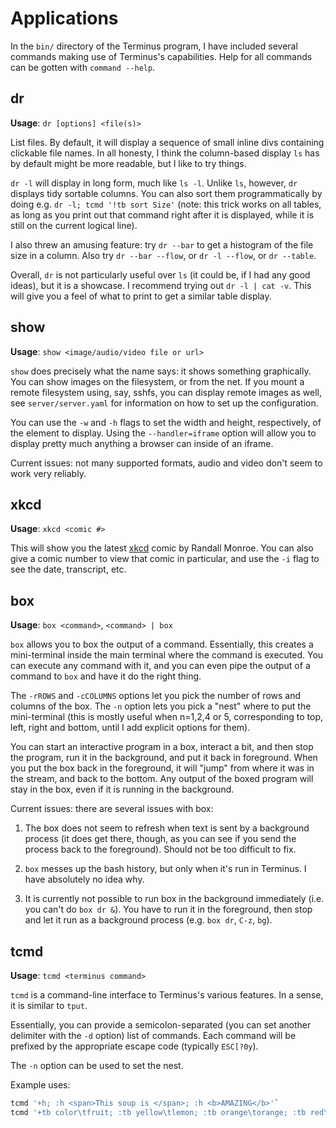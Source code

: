
Applications
============

In the `bin/` directory of the Terminus program, I have included
several commands making use of Terminus's capabilities. Help for all
commands can be gotten with `command --help`.


dr
--

**Usage**: `dr [options] <file(s)>`

List files. By default, it will display a sequence of small inline
divs containing clickable file names. In all honesty, I think the
column-based display `ls` has by default might be more readable, but I
like to try things.

`dr -l` will display in long form, much like `ls -l`. Unlike `ls`,
however, `dr` displays tidy sortable columns. You can also sort them
programmatically by doing e.g. `dr -l; tcmd '!tb sort Size'` (note:
this trick works on all tables, as long as you print out that command
right after it is displayed, while it is still on the current logical
line).

I also threw an amusing feature: try `dr --bar` to get a histogram of
the file size in a column. Also try `dr --bar --flow`, or `dr -l
--flow`, or `dr --table`.

Overall, `dr` is not particularly useful over `ls` (it could be, if I
had any good ideas), but it is a showcase. I recommend trying out `dr
-l | cat -v`. This will give you a feel of what to print to get a
similar table display.


show
----

**Usage**: `show <image/audio/video file or url>`

`show` does precisely what the name says: it shows something
graphically. You can show images on the filesystem, or from the
net. If you mount a remote filesystem using, say, sshfs, you can
display remote images as well, see `server/server.yaml` for
information on how to set up the configuration.

You can use the `-w` and `-h` flags to set the width and height,
respectively, of the element to display. Using the `--handler=iframe`
option will allow you to display pretty much anything a browser can
inside of an iframe.

Current issues: not many supported formats, audio and video don't seem
to work very reliably.


xkcd
----

**Usage**: `xkcd <comic #>`

This will show you the latest [xkcd](http://xkcd.com) comic by Randall
Monroe. You can also give a comic number to view that comic in
particular, and use the `-i` flag to see the date, transcript, etc.


box
---

**Usage**: `box <command>`, `<command> | box`

`box` allows you to box the output of a command. Essentially, this
creates a mini-terminal inside the main terminal where the command is
executed. You can execute any command with it, and you can even pipe
the output of a command to `box` and have it do the right thing.

The `-rROWS` and `-cCOLUMNS` options let you pick the number of rows
and columns of the box. The `-n` option lets you pick a "nest" where
to put the mini-terminal (this is mostly useful when n=1,2,4 or 5,
corresponding to top, left, right and bottom, until I add explicit
options for them).

You can start an interactive program in a box, interact a bit, and
then stop the program, run it in the background, and put it back in
foreground. When you put the box back in the foreground, it will
"jump" from where it was in the stream, and back to the bottom. Any
output of the boxed program will stay in the box, even if it is
running in the background.

Current issues: there are several issues with box:

1. The box does not seem to refresh when text is sent by a background
   process (it does get there, though, as you can see if you send the
   process back to the foreground). Should not be too difficult to
   fix.

2. `box` messes up the bash history, but only when it's run in
   Terminus. I have absolutely no idea why.

3. It is currently not possible to run box in the background
   immediately (i.e. you can't do `box dr &`). You have to run it in
   the foreground, then stop and let it run as a background process
   (e.g. `box dr`, `C-z`, `bg`).


tcmd
----

**Usage**: `tcmd <terminus command>`

`tcmd` is a command-line interface to Terminus's various features. In
a sense, it is similar to `tput`.

Essentially, you can provide a semicolon-separated (you can set
another delimiter with the `-d` option) list of commands. Each command
will be prefixed by the appropriate escape code (typically `ESC[?0y`).

The `-n` option can be used to set the nest.

Example uses:

```bash
tcmd '+h; :h <span>This soup is </span>; :h <b>AMAZING</b>'`
tcmd '+tb color\tfruit; :tb yellow\tlemon; :tb orange\torange; :tb red\tstrawberry; !tb sort color'`
```









